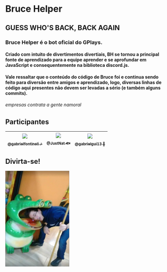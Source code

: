 # Bruce Helper
## GUESS WHO'S BACK, BACK AGAIN

### Bruce Helper é o bot oficial do GPlays.
#### Criado com intuito de divertimentos divertiais, BH se tornou a principal fonte de aprendizado para a equipe aprender e se aprofundar em JavaScript e consequentemente na biblioteca discord.js.
#### Vale ressaltar que o conteúdo do código de Bruce foi e continua sendo feito para diversão entre amigos e aprendizado, logo, diversas linhas de código aqui presentes não devem ser levadas a sério (e também alguns commits).

###### empresas contrata a gente namoral

## Participantes
| [<img src="https://github.com/gabrielfontineli.png?size=115" width=115><br><sub>@gabrielfontineli :notes:</sub>](https://github.com/gabrielfontineli) | [<img src="https://github.com/JustNat.png?size=115" width=115><br><sub>@JustNat :fish:</sub>](https://github.com/JustNat) | [<img src="https://github.com/gabrielgui13.png?size=115" width=115><br><sub>@gabrielgui13 :older_man:</sub>](https://github.com/gabrielgui13) |
| :---: | :---: | :---: |
## Divirta-se!
<img src="assets/ggjacare.jpg" data-canonical-src="assets/ggjacare.jpg" alt="oi" width="200" height="300"/>

